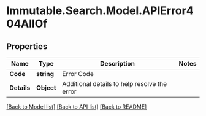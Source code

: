 # Immutable.Search.Model.APIError404AllOf

## Properties

Name | Type | Description | Notes
------------ | ------------- | ------------- | -------------
**Code** | **string** | Error Code | 
**Details** | **Object** | Additional details to help resolve the error | 

[[Back to Model list]](../README.md#documentation-for-models) [[Back to API list]](../README.md#documentation-for-api-endpoints) [[Back to README]](../README.md)

